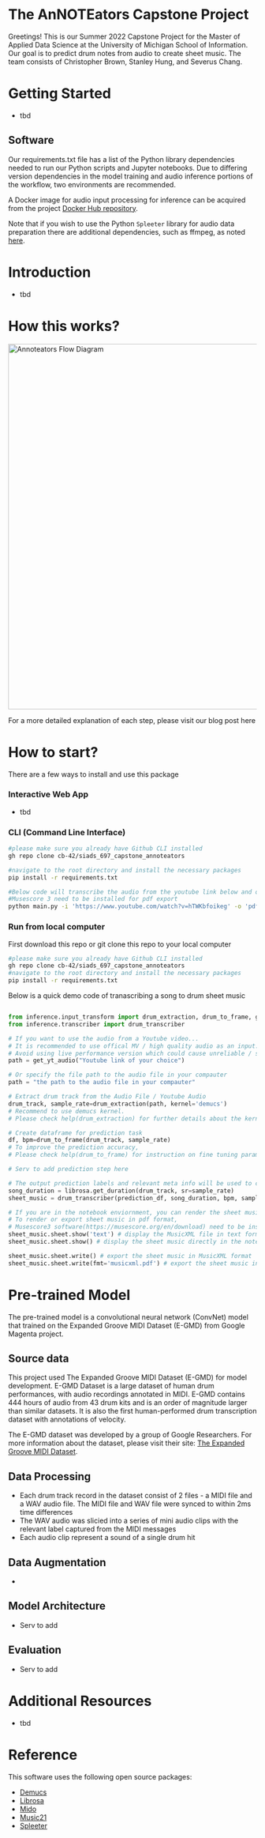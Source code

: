 # The AnNOTEators Capstone Project
Greetings! This is our Summer 2022 Capstone Project for the Master of Applied Data Science at the University of Michigan School of Information. Our goal is to predict drum notes from audio to create sheet music. The team consists of Christopher Brown, Stanley Hung, and Severus Chang.  

# Getting Started
- tbd

## Software
Our requirements.txt file has a list of the Python library dependencies needed to run our Python scripts and Jupyter notebooks. Due to differing version dependencies in the model training and audio inference portions of the workflow, two environments are recommended.

A Docker image for audio input processing for inference can be acquired from the project [Docker Hub repository](https://hub.docker.com/r/cbrown42/annoteators_project). 

Note that if you wish to use the Python `Spleeter` library for audio data preparation there are additional dependencies, such as ffmpeg, as noted [here](https://pypi.org/project/spleeter/).


# Introduction
- tbd

# How this works?

<img src="https://github.com/cb-42/siads_697_capstone_annoteators/blob/main/Flow_diagram.jpg" 
     alt="Annoteators Flow Diagram" width="740">

For a more detailed explanation of each step, please visit our blog post here

# How to start?

There are a few ways to install and use this package

### Interactive Web App
- tbd

### CLI (Command Line Interface)

```bash
#please make sure you already have Github CLI installed
gh repo clone cb-42/siads_697_capstone_annoteators

#navigate to the root directory and install the necessary packages
pip install -r requirements.txt

#Below code will transcribe the audio from the youtube link below and output the pdf file in the root directory
#Musescore 3 need to be installed for pdf export
python main.py -i 'https://www.youtube.com/watch?v=hTWKbfoikeg' -o 'pdf'

```

### Run from local computer
First download this repo or git clone this repo to your local computer

```bash
#please make sure you already have Github CLI installed
gh repo clone cb-42/siads_697_capstone_annoteators
#navigate to the root directory and install the necessary packages
pip install -r requirements.txt
```

Below is a quick demo code of tranascribing a song to drum sheet music
```python

from inference.input_transform import drum_extraction, drum_to_frame, get_yt_audio
from inference.transcriber import drum_transcriber

# If you want to use the audio from a Youtube video...
# It is recommended to use offical MV / high quality audio as an input.
# Avoid using live performance version which could cause unreliable / strange sheet music result.
path = get_yt_audio("Youtube link of your choice") 

# Or specify the file path to the audio file in your compauter
path = "the path to the audio file in your compauter"

# Extract drum track from the Audio File / Youtube Audio
drum_track, sample_rate=drum_extraction(path, kernel='demucs') 
# Recommend to use demucs kernel. 
# Please check help(drum_extraction) for further details about the kernels

# Create dataframe for prediction task
df, bpm=drum_to_frame(drum_track, sample_rate) 
# To improve the prediction accuracy,
# Please check help(drum_to_frame) for instruction on fine tuning parameters 

# Serv to add prediction step here

# The output prediction labels and relevant meta info will be used to construct the sheet music
song_duration = librosa.get_duration(drum_track, sr=sample_rate)
sheet_music = drum_transcriber(prediction_df, song_duration, bpm, sample_rate)

# If you are in the notebook enviornment, you can render the sheet music directly in the notebook.
# To render or export sheet music in pdf format, 
# Musescore3 software(https://musescore.org/en/download) need to be installed beforehand.   
sheet_music.sheet.show('text') # display the MusicXML file in text format
sheet_music.sheet.show() # display the sheet music directly in the notebook

sheet_music.sheet.write() # export the sheet music in MusicXML format
sheet_music.sheet.write(fmt='musicxml.pdf') # export the sheet music in pdf

```

# Pre-trained Model
The pre-trained model is a convolutional neural network (ConvNet) model that trained on the Expanded Groove MIDI Dataset (E-GMD) from Google Magenta project.

## Source data  
This project used The Expanded Groove MIDI Dataset (E-GMD) for model development. E-GMD Dataset is a large dataset of human drum performances, with audio recordings annotated in MIDI. E-GMD contains 444 hours of audio from 43 drum kits and is an order of magnitude larger than similar datasets. It is also the first human-performed drum transcription dataset with annotations of velocity.

The E-GMD dataset was developed by a group of Google Researchers. For more information about the dataset, please visit their site: [The Expanded Groove MIDI Dataset](https://magenta.tensorflow.org/datasets/e-gmd).
## Data Processing
- Each drum track record in the dataset consist of 2 files - a MIDI file and a WAV audio file. The MIDI file and WAV file were synced to within 2ms time differences
- The WAV audio was slicied into a series of mini audio clips with the relevant label captured from the MIDI messages
- Each audio clip represent a sound of a single drum hit

## Data Augmentation
- 

## Model Architecture
- Serv to add

## Evaluation
- Serv to add

# Additional Resources
- tbd

# Reference
This software uses the following open source packages:

- [Demucs](https://github.com/facebookresearch/demucs)
- [Librosa](https://github.com/librosa/librosa)
- [Mido](https://github.com/mido/mido/)
- [Music21](https://github.com/cuthbertLab/music21)
- [Spleeter](https://github.com/deezer/spleeter)

